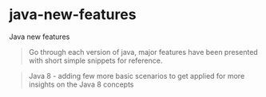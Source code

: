 # java-new-features
Java new features 

> Go through each version of java, major features have been presented with short simple snippets for reference.


> Java 8 - adding few more basic scenarios to get applied for more insights on the Java 8 concepts